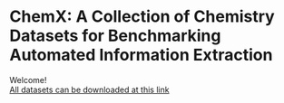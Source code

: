# ChemX: A Collection of Chemistry Datasets for Benchmarking Automated Information Extraction

Welcome!  
[All datasets can be downloaded at this link](https://huggingface.co/collections/ai-chem/chemx-6820df9ecf568b1ff0ea2431)